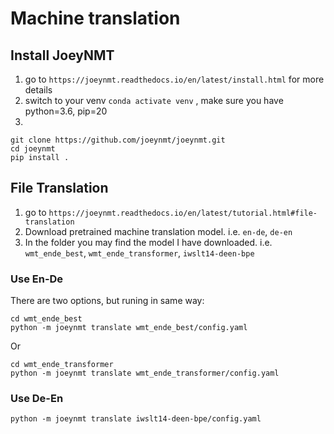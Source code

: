 # Machine translation

## Install JoeyNMT
1. go to `https://joeynmt.readthedocs.io/en/latest/install.html` for more details
2. switch to your venv `conda activate venv` , make sure you have python=3.6, pip=20
3. 
```
git clone https://github.com/joeynmt/joeynmt.git
cd joeynmt
pip install .
```

## File Translation
1. go to `https://joeynmt.readthedocs.io/en/latest/tutorial.html#file-translation`
2. Download pretrained machine translation model. i.e. `en-de`, `de-en`
3. In the folder you may find the model I have downloaded. i.e. `wmt_ende_best`, `wmt_ende_transformer`, `iwslt14-deen-bpe`

### Use En-De
There are two options, but runing in same way:
```
cd wmt_ende_best
python -m joeynmt translate wmt_ende_best/config.yaml
```
Or
```
cd wmt_ende_transformer
python -m joeynmt translate wmt_ende_transformer/config.yaml
```

### Use De-En
```
python -m joeynmt translate iwslt14-deen-bpe/config.yaml
```
